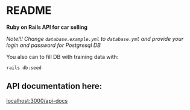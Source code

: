 # README

**Ruby on Rails API for car selling**

*Note!!! Change ```database.example.yml``` to ```database.yml``` and provide your login and password for Postgresql DB*

You also can to fill DB with training data with:
```
rails db:seed
```

## API documentation here:
[localhost:3000/api-docs](http://localhost:3000/api-docs/index.html)
